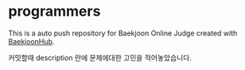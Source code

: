 # programmers
This is a auto push repository for Baekjoon Online Judge created with [BaekjoonHub](https://github.com/BaekjoonHub/BaekjoonHub).

커밋할때 description 란에 문제에대한 고민을 적어놓았습니다.
